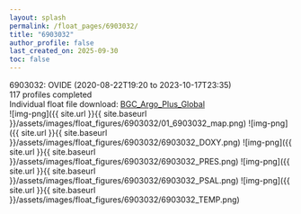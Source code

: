 ```yaml
---
layout: splash
permalink: /float_pages/6903032/
title: "6903032"
author_profile: false
last_created_on: 2025-09-30
toc: false
---
```

 
6903032: OVIDE (2020-08-22T19:20 to 2023-10-17T23:35)\
117 profiles completed\
Individual float file download: [BGC_Argo_Plus_Global](https://ftp.soest.hawaii.edu/bgc_argo_plus/Individual_Floats/outliers_removed/6903032_Sprof_processed.nc)\
![img-png]({{ site.url }}{{ site.baseurl }}/assets/images/float_figures/6903032/01_6903032_map.png)
![img-png]({{ site.url }}{{ site.baseurl }}/assets/images/float_figures/6903032/6903032_DOXY.png)
![img-png]({{ site.url }}{{ site.baseurl }}/assets/images/float_figures/6903032/6903032_PRES.png)
![img-png]({{ site.url }}{{ site.baseurl }}/assets/images/float_figures/6903032/6903032_PSAL.png)
![img-png]({{ site.url }}{{ site.baseurl }}/assets/images/float_figures/6903032/6903032_TEMP.png)
